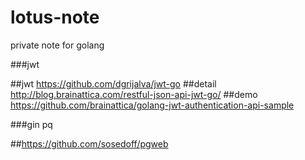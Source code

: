 # lotus-note

private note for golang

###jwt

##jwt
https://github.com/dgrijalva/jwt-go
##detail
http://blog.brainattica.com/restful-json-api-jwt-go/
##demo
https://github.com/brainattica/golang-jwt-authentication-api-sample

###gin pq

##https://github.com/sosedoff/pgweb
